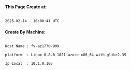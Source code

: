 
   
#### This Page Create at:

```bash

2025-02-14 - 16:08:41 UTC

```

#### Create By Machine:

```bash

Host Name : fv-az1770-999

platform  : Linux-6.8.0-1021-azure-x86_64-with-glibc2.39

Ip Local  : 10.1.0.105

```

